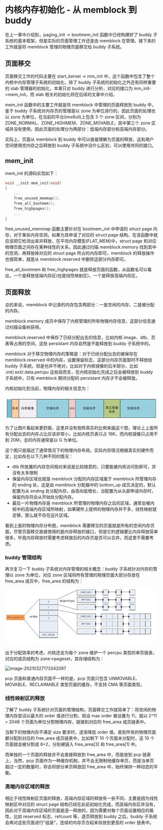 # 内核内存初始化 - 从 memblock 到 buddy

在上一章中介绍到，paging_init -> bootmem_init 函数中已经构建好了 buddy 子系统的基本框架，但是实际的页面管理工作还是由 memblock 在管理，接下来的工作就是将 memblock 管理的物理页面移交给 buddy 子系统。 



 ## 页面移交

页面移交工作的代码主要在 start_kernel -> mm_init 中，这个函数中包含了整个内核中内存管理子系统的初始化，除了 buddy 子系统的初始化之外还有同样重要的 slab 管理器的初始化，本章只对 buddy 进行分析，对应的接口为 mm_init->mem_init，而 slab 相关的初始化将在后续的文章中介绍。

mem_init 函数中的主要工作就是将 memblock 中管理的页面释放到 buddy 中，鉴于 buddy 子系统对内存页的管理是以 zone 为单位进行的，因此页面的处理也以 zone 为单位，在当前的平台(imx6ull)上包含 3 个 zone 区间，分别为 ZONE_NORMAL、ZONE_HIGHMEM、ZONE_MOVABLE，其中第三个 zone 区域并没有使用，因此页面的处理分为两部分：低端内存部分和高端内存部分。

实际上，页面从 memblock 到 buddy 中可以直接理解为页面的释放，这和用户空间使用完内存之后释放到 buddy 子系统中没什么区别，可以使用共同的接口。



## mem_init

mem_init 的源码实现如下：

```c++
void __init mem_init(void)
{
    ...
	free_unused_memmap();              
    free_all_bootmem();
    free_highpages();
    ...
}
```

free_unused_memmap 函数主要针对在 bootmem_init 中申请的 struct page 内存，对于某些内存空洞，如果为其申请了对应的 struct page 结构，在该函数中就应该把它检测出来并释放，在平坦内存模型(FLAT_MEM)中，struct page 和对应物理页面之间存在某种线性的关系，因此通过扫描 memblock.memory 找到其中的空洞，再释放掉对应的 struct page 所占的内存即可，memblock 的释放操作也很简单，就是从 memblock.reserved 中删除这部分内存即可。 

free_all_bootmem 和 free_highpages 就是释放页面的函数，从函数名可以看出，一个是释放低端内存区(也是线性映射区)，一个是释放高端内存区。 



## 页面释放

总的来说，memblock 中记录的内存包含两部分：一是空闲的内存，二是被分配的内存。

memblock.memory 成员中保存了内核管理的所有物理内存信息，这部分信息通过扫描设备树获得。

memblock.reserved 中保存了已经分配出去的信息，比如内核 image、dtb、页表等占用的空间，这些 persistant 内存自然是不能释放到 buddy 子系统中的。

memblock 对于移交物理内存的策略是：对于已经分配出去的被保存在 memblock.reserved 中的内存，设置保留标志，这部分内存页面暂时不释放给 buddy 子系统，但是也并不绝对，比如对于内核镜像的后半部分，比如 .init/.exit/.data.percpu 这些段而言，在内核初始化完成之后会被释放到 buddy 子系统中，只有 memblock 期间分配的 persistant 内存才不会被释放。

内核初始化到当前，物理内存的相关信息为：

![image-20210327163644425](物理内存占用布局.png)

为了让图片看起来更舒服，这里并没有按照真实的比例来画这个图，理论上上面所有分配出去的内存占比应该非常小，比如内核页表只占 16K，而内核镜像只占用不到 20M，总的内存通常是以 G 为单位。

这个图只是描述了通常情况下的物理内存布局，实际内存情况根据真实的硬件而定，比如存在以下几种不同的情况：

* dtb 所放置的内存空间相对来说是比较随意的，只要能被内核访问到即可，并没有太多限制
* 保留内存区域也就是 memblock 分配的内存区域属于 memblock 所管理内存的 ending 处，这是由 memblock 分配器中的 bottom_up 成员决定的，默认配置为从 ending 处分配内存，由高向低增长，当配置为从头部申请内存时，保留内存将会从开始处分配内存。
* 最后一片物理内存是 memblock 所管理的物理内存之后的区域，通常会被内核中的高端内存区域所映射，如果硬件上提供的物理内存并不多，线性映射就足够，那么就不存在这片区域。



看到上面的物理内存分布图，memblock 需要移交的页面就是所有的空闲内存页面，尽管页面移交直接使用的是内存释放的接口，但是它的逻辑要比内存释放简单很多，毕竟内存释放时需要考虑释放后的内存页是否可以合并，而这里不需要考虑。

### buddy 管理结构

再次复习一下 buddy 子系统对内存管理的相关概念：buddy 子系统针对内存的管理以 zone 为单位，对应 zone 区域将所有管理的物理页面大部分存放在 free_area 成员中，free_area 的结构为：

![image-20210327164751786](free_area详细结构.png)

出于分配效率的考虑，内核还会为每个 zone 维护一个 percpu 类型的单页链表，对应的成员结构为 zone->pageset，其存储结构为：

![image-20210327173342097](D:\bloc_test\brief_record\arm32内存管理子系统\blogs\pcplist结构.png)

pcp 页面和普通内存页面不一样的是，pcp 页面只包含 UNMOVABLE、MOVABLE、RECLAIMABLE 类型页面的缓存，不支持 CMA 等页面类型。

 

### 线性映射区的释放

了解了 buddy 子系统针对页面的管理结构，页面移交工作就简单了：将空闲的物理内存尝试以最大的 order 值进行分割，假设 max order 被设置为 11，就以 2^11 = 2048 个页面为单位分割物理内存，链接到对应的 free_area 成员链表中。

当剩下的物理内存不满足 size 要求时，逐渐降低 order 值，直到所有的物理页面都分配到对应的 free_area 成员链表中，比如剩下 10 个页面未分配时，这 10 个页面就会被分割成 8+2，分别被链入 free_area[3] 和 free_area[1] 中。 

而单独的一个页面的释放并不会直接释放到 free_area 中，而是放到 pcp 链表上，当然，pcp 页面作为一种缓存机制，并不会无限制地缓存单页，而是当单页超过一定的数量时，将会将部分单页释放回 free_area 中，始终保持一种动态的平衡。 



### 高端内存区域的释放

相比于线性映射区页面的释放，高端内存区域的释放有一些不同，主要是因为线性映射区中对应的 struct page 结构已经在此前初始化完成，而高端内存区并没有，因此对于高端内存区域的页面是逐一释放的，因为需要对每个页面设置相应的属性，比如 reserved 标志、refcount 等，逐页释放到 buddy 之后，buddy 子系统会再对这些页面进行"组装"，连续的内存页合起来存放到更高的 order 链表中。